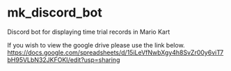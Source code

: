 # mk_discord_bot
Discord bot for displaying time trial records in Mario Kart

If you wish to view the google drive please use the link below.
https://docs.google.com/spreadsheets/d/15iLeVfNwbXgy4h8SvZr00y6viT7bH95VLbN32JKFOKI/edit?usp=sharing
